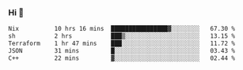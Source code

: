 ### Hi 👋

<!--START_SECTION:waka-->

```txt
Nix          10 hrs 16 mins  ████████████████▓░░░░░░░░   67.30 %
sh           2 hrs           ███▒░░░░░░░░░░░░░░░░░░░░░   13.15 %
Terraform    1 hr 47 mins    ███░░░░░░░░░░░░░░░░░░░░░░   11.72 %
JSON         31 mins         █░░░░░░░░░░░░░░░░░░░░░░░░   03.43 %
C++          22 mins         ▓░░░░░░░░░░░░░░░░░░░░░░░░   02.44 %
```

<!--END_SECTION:waka-->
